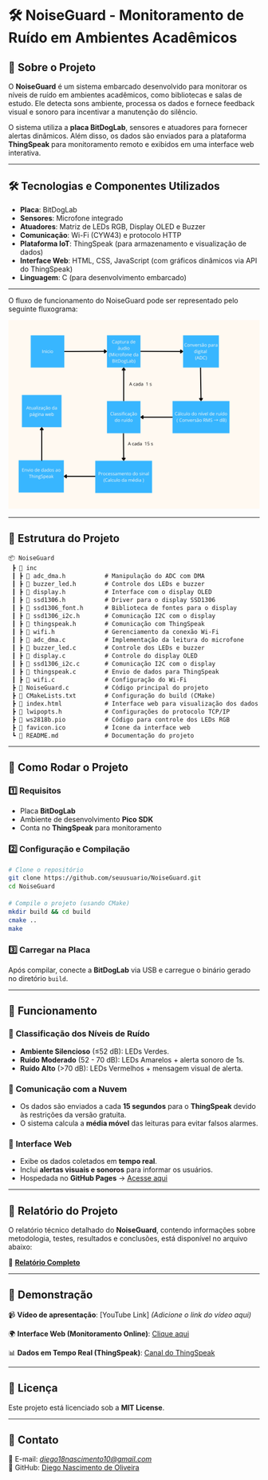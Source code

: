 # 🛠️ NoiseGuard - Monitoramento de Ruído em Ambientes Acadêmicos  

## 📌 Sobre o Projeto  
O **NoiseGuard** é um sistema embarcado desenvolvido para monitorar os níveis de ruído em ambientes acadêmicos, como bibliotecas e salas de estudo. Ele detecta sons ambiente, processa os dados e fornece feedback visual e sonoro para incentivar a manutenção do silêncio.  

O sistema utiliza a **placa BitDogLab**, sensores e atuadores para fornecer alertas dinâmicos. Além disso, os dados são enviados para a plataforma **ThingSpeak** para monitoramento remoto e exibidos em uma interface web interativa.  

---

## 🛠️ Tecnologias e Componentes Utilizados  
- **Placa**: BitDogLab  
- **Sensores**: Microfone integrado  
- **Atuadores**: Matriz de LEDs RGB, Display OLED e Buzzer  
- **Comunicação**: Wi-Fi (CYW43) e protocolo HTTP  
- **Plataforma IoT**: ThingSpeak (para armazenamento e visualização de dados)  
- **Interface Web**: HTML, CSS, JavaScript (com gráficos dinâmicos via API do ThingSpeak)  
- **Linguagem**: C (para desenvolvimento embarcado)  

---

O fluxo de funcionamento do NoiseGuard pode ser representado pelo seguinte fluxograma:

![Fluxograma do NoiseGuard](./fluxograma.png)

---

## 📂 Estrutura do Projeto  

```
📦 NoiseGuard
 ┣ 📂 inc                  
 ┃ ┣ 📜 adc_dma.h           # Manipulação do ADC com DMA
 ┃ ┣ 📜 buzzer_led.h        # Controle dos LEDs e buzzer
 ┃ ┣ 📜 display.h           # Interface com o display OLED
 ┃ ┣ 📜 ssd1306.h           # Driver para o display SSD1306
 ┃ ┣ 📜 ssd1306_font.h      # Biblioteca de fontes para o display
 ┃ ┣ 📜 ssd1306_i2c.h       # Comunicação I2C com o display
 ┃ ┣ 📜 thingspeak.h        # Comunicação com ThingSpeak
 ┃ ┣ 📜 wifi.h              # Gerenciamento da conexão Wi-Fi            
 ┃ ┣ 📜 adc_dma.c           # Implementação da leitura do microfone
 ┃ ┣ 📜 buzzer_led.c        # Controle dos LEDs e buzzer
 ┃ ┣ 📜 display.c           # Controle do display OLED
 ┃ ┣ 📜 ssd1306_i2c.c       # Comunicação I2C com o display
 ┃ ┣ 📜 thingspeak.c        # Envio de dados para ThingSpeak
 ┃ ┣ 📜 wifi.c              # Configuração do Wi-Fi
 ┣ 📜 NoiseGuard.c          # Código principal do projeto
 ┣ 📜 CMakeLists.txt        # Configuração do build (CMake)
 ┣ 📜 index.html            # Interface web para visualização dos dados
 ┣ 📜 lwipopts.h            # Configurações do protocolo TCP/IP
 ┣ 📜 ws2818b.pio           # Código para controle dos LEDs RGB
 ┣ 📜 favicon.ico           # Ícone da interface web
 ┗ 📜 README.md             # Documentação do projeto
```

---

## 🚀 Como Rodar o Projeto  

### 1️⃣ **Requisitos**  
- Placa **BitDogLab**  
- Ambiente de desenvolvimento **Pico SDK**  
- Conta no **ThingSpeak** para monitoramento

### 2️⃣ **Configuração e Compilação**  
```bash
# Clone o repositório
git clone https://github.com/seuusuario/NoiseGuard.git
cd NoiseGuard

# Compile o projeto (usando CMake)
mkdir build && cd build
cmake ..
make
```

### 3️⃣ **Carregar na Placa**
Após compilar, conecte a **BitDogLab** via USB e carregue o binário gerado no diretório `build`.

---

## 📸 Funcionamento  

### 🔹 **Classificação dos Níveis de Ruído**  
- **Ambiente Silencioso** (≤52 dB): LEDs Verdes.  
- **Ruído Moderado** (52 - 70 dB): LEDs Amarelos + alerta sonoro de 1s.  
- **Ruído Alto** (>70 dB): LEDs Vermelhos + mensagem visual de alerta.  

### 🔹 **Comunicação com a Nuvem**  
- Os dados são enviados a cada **15 segundos** para o **ThingSpeak** devido às restrições da versão gratuita.  
- O sistema calcula a **média móvel** das leituras para evitar falsos alarmes.  

### 🔹 **Interface Web**  
- Exibe os dados coletados em **tempo real**.  
- Inclui **alertas visuais e sonoros** para informar os usuários.  
- Hospedada no **GitHub Pages** → [Acesse aqui](https://diegonascimento2023.github.io/NoiseGuard/)  

---

## 📑 Relatório do Projeto  

O relatório técnico detalhado do **NoiseGuard**, contendo informações sobre metodologia, testes, resultados e conclusões, está disponível no arquivo abaixo:  

📄 **[Relatório Completo](./Relatorio.pdf)**

---

## 📢 Demonstração  

📹 **Vídeo de apresentação**: [YouTube Link] *(Adicione o link do vídeo aqui)*  

🌍 **Interface Web (Monitoramento Online)**: [Clique aqui](https://diegonascimento2023.github.io/NoiseGuard/)  

📊 **Dados em Tempo Real (ThingSpeak)**: [Canal do ThingSpeak](https://thingspeak.mathworks.com/channels/2840125) 

---

## 📜 Licença  
Este projeto está licenciado sob a **MIT License**.  

---

## 📩 Contato  
📧 E-mail: *diego18nascimento10@gmail.com*  
📌 GitHub: [Diego Nascimento de Oliveira](https://github.com/diegonascimento2023/)  

